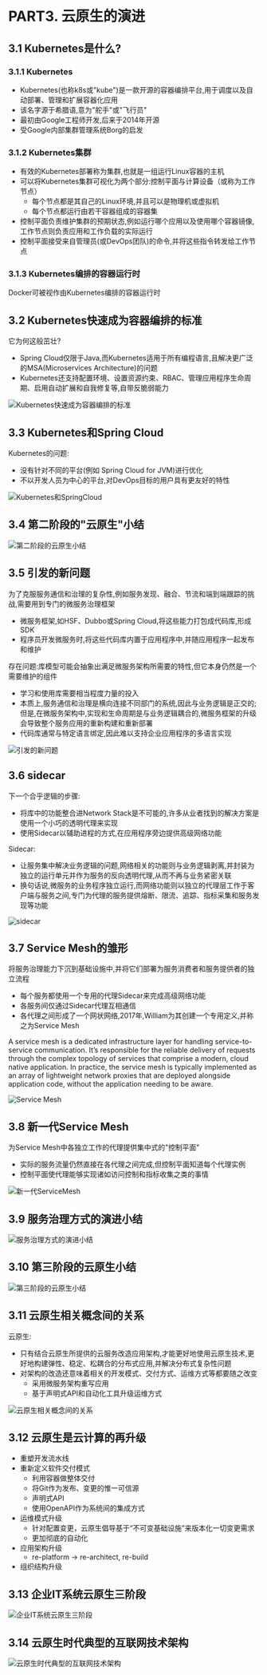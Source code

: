 # PART3. 云原生的演进

## 3.1 Kubernetes是什么?

### 3.1.1 Kubernetes

- Kubernetes(也称k8s或"kube")是一款开源的容器编排平台,用于调度以及自动部署、管理和扩展容器化应用
- 该名字源于希腊语,意为"舵手"或"飞行员"
- 最初由Google工程师开发,后来于2014年开源
- 受Google内部集群管理系统Borg的启发

### 3.1.2 Kubernetes集群

- 有效的Kubernetes部署称为集群,也就是一组运行Linux容器的主机
- 可以将Kubernetes集群可视化为两个部分:控制平面与计算设备（或称为工作节点）
	- 每个节点都是其自己的Linux环境,并且可以是物理机或虚拟机
	- 每个节点都运行由若干容器组成的容器集
- 控制平面负责维护集群的预期状态,例如运行哪个应用以及使用哪个容器镜像,工作节点则负责应用和工作负载的实际运行
- 控制平面接受来自管理员(或DevOps团队)的命令,并将这些指令转发给工作节点

### 3.1.3 Kubernetes编排的容器运行时

Docker可被视作由Kubernetes编排的容器运行时

## 3.2 Kubernetes快速成为容器编排的标准

它为何这般茁壮?

- Spring Cloud仅限于Java,而Kubernetes适用于所有编程语言,且解决更广泛的MSA(Microservices Architecture)的问题
- Kubernetes还支持配置环境、设置资源约束、RBAC、管理应用程序生命周期、启用自动扩展和自我修复等,自带反脆弱能力

![Kubernetes快速成为容器编排的标准](./img/PART3/Kubernetes快速成为容器编排的标准.png)

## 3.3 Kubernetes和Spring Cloud

Kubernetes的问题:

- 没有针对不同的平台(例如 Spring Cloud for JVM)进行优化
- 不以开发人员为中心的平台,对DevOps目标的用户具有更友好的特性

![Kubernetes和SpringCloud](./img/PART3/Kubernetes和SpringCloud.png)

## 3.4 第二阶段的"云原生"小结

![第二阶段的云原生小结](./img/PART3/第二阶段的云原生小结.png)

## 3.5 引发的新问题

为了克服服务通信和治理的复杂性,例如服务发现、融合、节流和端到端跟踪的挑战,需要用到专门的微服务治理框架

- 微服务框架,如HSF、Dubbo或Spring Cloud,将这些能力打包成代码库,形成SDK
- 程序员开发微服务时,将这些代码库内置于应用程序中,并随应用程序一起发布和维护

存在问题:库模型可能会抽象出满足微服务架构所需要的特性,但它本身仍然是一个需要维护的组件

- 学习和使用库需要相当程度力量的投入
- 本质上,服务通信和治理是横向连接不同部门的系统,因此与业务逻辑是正交的;但是,在微服务架构中,实现和生命周期是与业务逻辑耦合的,微服务框架的升级会导致整个服务应用的重新构建和重新部署
- 代码库通常与特定语言绑定,因此难以支持企业应用程序的多语言实现

![引发的新问题](./img/PART3/引发的新问题.png)

## 3.6 sidecar

下一个合乎逻辑的步骤:

- 将库中的功能整合进Network Stack是不可能的,许多从业者找到的解决方案是使用一个小巧的透明代理来实现
- 使用Sidecar以辅助进程的方式,在应用程序旁边提供高级网络功能

Sidecar:

- 让服务集中解决业务逻辑的问题,网络相关的功能则与业务逻辑剥离,并封装为独立的运行单元并作为服务的反向透明代理,从而不再与业务紧密关联
- 换句话说,微服务的业务程序独立运行,而网络功能则以独立的代理层工作于客户端与服务之间,专门为代理的服务提供熔断、限流、追踪、指标采集和服务发现等功能

![sidecar](./img/PART3/sidecar.png)

## 3.7 Service Mesh的雏形

将服务治理能力下沉到基础设施中,并将它们部署为服务消费者和服务提供者的独立流程

- 每个服务都使用一个专用的代理Sidecar来完成高级网络功能
- 各服务间仅通过Sidecar代理互相通信
- 各代理之间形成了一个网状网络,2017年,William为其创建一个专用定义,并称之为Service Mesh

A service mesh is a dedicated infrastructure layer for handling service-to-service communication. It’s responsible for the reliable delivery of requests through the complex topology of services that comprise a modern, cloud native application. In practice, the service mesh is typically implemented as an array of lightweight network proxies that are deployed alongside application code, without the application needing to be aware.

![Service Mesh](./img/PART3/ServiceMesh.png)

## 3.8 新一代Service Mesh

为Service Mesh中各独立工作的代理提供集中式的"控制平面"

- 实际的服务流量仍然直接在各代理之间完成,但控制平面知道每个代理实例
- 控制平面使代理能够实现诸如访问控制和指标收集之类的事情

![新一代ServiceMesh](./img/PART3/新一代ServiceMesh.png)

## 3.9 服务治理方式的演进小结

![服务治理方式的演进小结](./img/PART3/服务治理方式的演进小结.png)

## 3.10 第三阶段的云原生小结

![第三阶段的云原生小结](./img/PART3/第三阶段的云原生小结.png)

## 3.11 云原生相关概念间的关系

云原生:

- 只有结合云原生所提供的云服务改造应用架构,才能更好地使用云原生技术,更好地构建弹性、稳定、松耦合的分布式应用,并解决分布式复杂性问题
- 对架构的改造还意味着相关的开发模式、交付方式、运维方式等都要随之改变
	- 采用微服务架构重写应用
	- 基于声明式API和自动化工具升级运维方式

![云原生相关概念间的关系](./img/PART3/云原生相关概念间的关系.png)

## 3.12 云原生是云计算的再升级

- 重塑开发流水线
- 重新定义软件交付模式
	- 利用容器做整体交付
	- 将Git作为发布、变更的惟一可信源
	- 声明式API
	- 使用OpenAPI作为系统间的集成方式
- 运维模式升级
	- 针对配置变更，云原生倡导基于“不可变基础设施”来版本化一切变更需求
	- 更加彻底的自动化
- 应用架构升级
	- re-platform → re-architect, re-build
- 组织结构升级

## 3.13 企业IT系统云原生三阶段

![企业IT系统云原生三阶段](./img/PART3/企业IT系统云原生三阶段.png)

## 3.14 云原生时代典型的互联网技术架构

![云原生时代典型的互联网技术架构](./img/PART3/云原生时代典型的互联网技术架构.png)